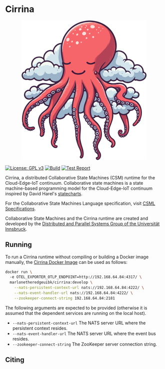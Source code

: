 # Cirrina

<div align="center">
    <img src="cirrina.svg" alt="Logo" width="400"/>
</div>

[![License: GPL v3](https://img.shields.io/badge/License-GPLv3-blue.svg)](LICENSE.md) [![Build](https://github.com/UIBK-DPS-DC/Cirrina/actions/workflows/build.yml/badge.svg)](https://github.com/UIBK-DPS-DC/Cirrina/actions/workflows/build.yml) [![Test Report](https://github.com/UIBK-DPS-DC/Cirrina/actions/workflows/report.yml/badge.svg)](https://github.com/UIBK-DPS-DC/Cirrina/actions/workflows/report.yml)

Cirrina, a distributed Collaborative State Machines (CSM) runtime for the Cloud-Edge-IoT continuum. Collaborative state machines is a state
machine-based programming model for the Cloud-Edge-IoT continuum inspired by David
Harel's [statecharts](https://www.sciencedirect.com/science/article/pii/0167642387900359).

For the Collaborative State Machines Language specification,
visit [CSML Specifications](https://git.uibk.ac.at/informatik/dps/dps-dc-software/cirrina/-/wikis/csml-specifications).

Collaborative State Machines and the Cirrina runtime are created and developed by the [Distributed and Parallel Systems Group of the
Universität Innsbruck](https://dps.uibk.ac.at/).

## Running

To run a Cirrina runtime without compiling or building a Docker image manually, the
[Cirrina Docker Image](https://hub.docker.com/r/marlonetheredgeuibk/cirrina) can be used as follows:

```bash
docker run \ 
  -e OTEL_EXPORTER_OTLP_ENDPOINT=http://192.168.64.84:4317/ \
  marlonetheredgeuibk/cirrina:develop \
    --nats-persistent-context-url nats://192.168.64.84:4222/ \
    --nats-event-handler-url nats://192.168.64.84:4222/ \
    --zookeeper-connect-string 192.168.64.84:2181
```

The following arguments are expected to be provided (otherwise it is assumed that the dependent services are running on the local host).

- `--nats-persistent-context-url` The NATS server URL where the persistent context resides.
- `--nats-event-handler-url` The NATS server URL where the event bus resides.
- `--zookeeper-connect-string` The ZooKeeper server connection string.

## Citing

```
```
